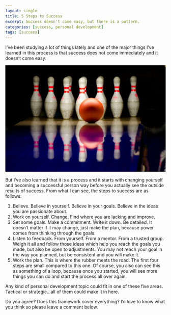 ```yaml
---
layout: single
title: 5 Steps to Success
excerpt: Success doesn't come easy, but there is a pattern.
categories: [success, personal development]
tags: [success]
---
```


I’ve been studying a lot of things lately and one of the major things I’ve learned in this process is that success does not come immediately and it doesn’t come easy.

![bowling][bowling]

But I’ve also learned that it is a process and it starts with changing yourself and becoming a successful person way before you actually see the outside results of success. From what I can see, the steps to success are as follows:

1. Believe. Believe in yourself. Believe in your goals. Believe in the ideas you are passionate about.
2. Work on yourself. Change. Find where you are lacking and improve.
3. Set some goals. Make a commitment. Write it down. Be detailed. It doesn’t matter if it may change, just make the plan, because power comes from thinking through the goals.
4. Listen to feedback. From yourself. From a mentor. From a trusted group. Weigh it all and follow those ideas which help you reach the goals you made, but also be open to adjustments. You may not reach your goal in the way you planned, but be consistent and you will make it.
5. Work the plan. This is where the rubber meets the road. The first four steps are small compared to this one. Of course, you also can see this as something of a loop, because once you started, you will see more things you can do and start the process all over again.

Any kind of personal development topic could fit in one of these five areas. Tactical or strategic…all of them could make it in here.

Do you agree? Does this framework cover everything? I’d love to know what you think so please leave a comment below.

[bowling]:/images/post_images/public-domain-images-free-stock-photos-alley-ball-bowl.jpg
